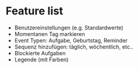 # Feature list

- Benutzereinstellungen (e.g. Standardwerte)
- Momentanen Tag markieren
- Event Typen: Aufgabe, Geburtstag, Reminder
- Sequenz hinzufügen: täglich, wöchentlich, etc..
- Blockierte Aufgaben
- Legende (mit Farben)